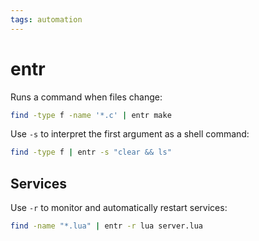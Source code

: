 ```yaml
---
tags: automation
---
```

# entr
Runs a command when files change:

```sh
find -type f -name '*.c' | entr make
```

Use `-s` to interpret the first argument as a shell command:

```sh
find -type f | entr -s "clear && ls"
```

## Services
Use `-r` to monitor and automatically restart services:

```sh
find -name "*.lua" | entr -r lua server.lua
```